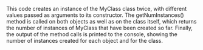 This code creates an instance of the MyClass class twice, with different values passed as arguments to its constructor. The getNumInstances() method is called on both objects as well as on the class itself, which returns the number of instances of MyClass that have been created so far. Finally, the output of the method calls is printed to the console, showing the number of instances created for each object and for the class.
